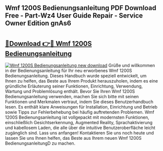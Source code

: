 ## Wmf 1200S Bedienungsanleitung PDF Download Free - Part-Wz4 User Guide Repair - Service Owner Edition gnAs6

# <h2><a href="http://df1u5nq.blite.top/?on=Wmf+1200S+Bedienungsanleitung">🔗Download 👉🔴 Wmf 1200S Bedienungsanleitung</a></h2>

[![Wmf 1200S Bedienungsanleitung new download](https://i.imgur.com/lujVjoI.png)](http://df1u5nq.blite.top/?on=Wmf+1200S+Bedienungsanleitung)
Grüße und willkommen in der Bedienungsanleitung für Ihr neu erworbenes Wmf 1200S Bedienungsanleitung. Dieses Handbuch wurde speziell entwickelt, um Ihnen zu helfen, das Beste aus Ihrem Produkt herauszuholen, indem es eine gründliche Erläuterung seiner Funktionen, Einrichtung, Verwendung, Wartung und Problemlösung enthält. Bevor Sie Ihren Wmf 1200S Bedienungsanleitung verwenden, machen Sie sich bitte mit seinen Funktionen und Merkmalen vertraut, indem Sie dieses Benutzerhandbuch lesen. Es enthält klare Anweisungen für Installation, Einrichtung und Betrieb sowie Tipps zur Fehlerbehebung bei häufig auftretenden Problemen. Wmf 1200S Bedienungsanleitung ist vollgepackt mit modernsten Funktionen, einschließlich Gesichtserkennung, Augmented Reality, Sprachaktivierung und kabellosem Laden, die alle über die intuitive Benutzeroberfläche leicht zugänglich sind. Lass uns anfangen! Kontaktieren Sie uns noch heute und lassen Sie uns Ihnen helfen, das Beste aus Ihrem neuen Wmf 1200S BedienungsanleitungD zu machen.
